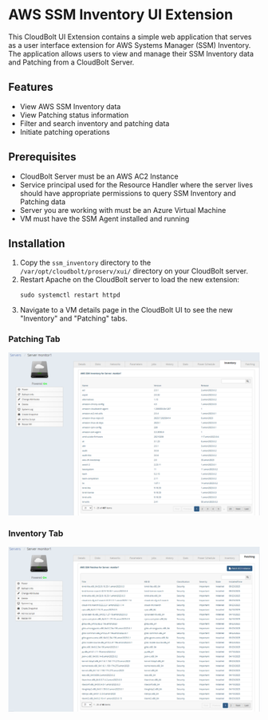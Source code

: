 # AWS SSM Inventory UI Extension
This CloudBolt UI Extension contains a simple web application that serves as a user interface extension for AWS Systems Manager (SSM) Inventory. The application allows users to view and manage their SSM Inventory data and Patching from a CloudBolt Server.

## Features
- View AWS SSM Inventory data
- View Patching status information
- Filter and search inventory and patching data
- Initiate patching operations

## Prerequisites
- CloudBolt Server must be an AWS AC2 Instance
- Service principal used for the Resource Handler where the server lives should have appropriate permissions to query SSM Inventory and Patching data
- Server you are working with must be an Azure Virtual Machine
- VM must have the SSM Agent installed and running

## Installation
1. Copy the `ssm_inventory` directory to the `/var/opt/cloudbolt/proserv/xui/` directory on your CloudBolt server.
2. Restart Apache on the CloudBolt server to load the new extension:
   ```
   sudo systemctl restart httpd
   ```
3. Navigate to a VM details page in the CloudBolt UI to see the new "Inventory" and "Patching" tabs.

### Patching Tab
![img.png](images/img.png)

### Inventory Tab
![img_1.png](images/img_1.png)